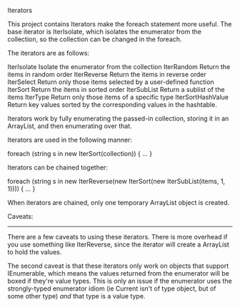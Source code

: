 Iterators

This project contains Iterators make the foreach statement more 
useful. The base iterator is IterIsolate, which isolates the enumerator from
the collection, so the collection can be changed in the foreach.

The iterators are as follows:

IterIsolate			Isolate the enumerator from the collection
IterRandom			Return the items in random order
IterReverse			Return the items in reverse order
IterSelect			Return only those items selected by a user-defined function
IterSort			Return the items in sorted order
IterSubList			Return a sublist of the items
IterType			Return only those items of a specific type
IterSortHashValue	Return key values sorted by the corresponding
					values in the hashtable.

Iterators work by fully enumerating the passed-in collection, storing
it in an ArrayList, and then enumerating over that.
					
Iterators are used in the following manner:

foreach (string s in new IterSort(collection))
{
	...
}

Iterators can be chained together:

foreach (string s in new IterReverse(new IterSort(new IterSubList(items, 1, 1))))
{
	...
}

When iterators are chained, only one temporary ArrayList object is
created. 

Caveats:
*******

There are a few caveats to using these iterators. There is more
overhead if you use something like IterReverse, since the 
iterator will create a ArrayList to hold the values. 

The second caveat is that these iterators only work on objects that
support IEnumerable, which means the values returned from the 
enumerator will be boxed if they're value types. This is only an 
issue if the enumerator uses the strongly-typed enumerator idiom 
(ie Current isn't of type object, but of some other type) *and* that
type is a value type.

